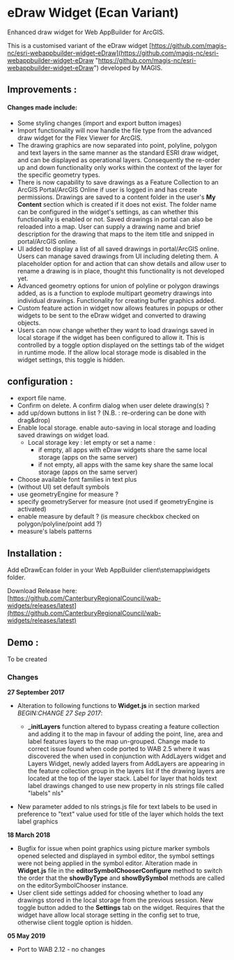 # eDraw Widget (Ecan Variant)
Enhanced draw widget for Web AppBuilder for ArcGIS.

This is a customised variant of the eDraw widget [https://github.com/magis-nc/esri-webappbuilder-widget-eDraw](https://github.com/magis-nc/esri-webappbuilder-widget-eDraw "https://github.com/magis-nc/esri-webappbuilder-widget-eDraw") developed by MAGIS.

## Improvements :
#### Changes made include:  

- Some styling changes (import and export button images)  
- Import functionality will now handle the file type from the advanced draw widget for the Flex Viewer for ArcGIS.  
- The drawing graphics are now separated into point, polyline, polygon and text layers in the same manner as the standard ESRI draw widget, and can be displayed as operational layers.  Consequently the re-order up and down functionality only works within the context of the layer for the specific geometry types.
- There is now capability to save drawings as a Feature Collection to an ArcGIS Portal/ArcGIS Online if user is logged in and has create permissions.  Drawings are saved to a content folder in the user's **My Content** section which is created if it does not exist.  The folder name can be configured in the widget's settings, as can whether this functionality is enabled or not. Saved drawings in portal can also be reloaded into a map.  User can supply a drawing name and brief description for the drawing that maps to the item title and snipped in portal/ArcGIS online.
- UI added to display a list of all saved drawings in portal/ArcGIS online.  Users can manage saved drawings from UI including deleting them.  A placeholder option for and action that can show details and allow user to rename a drawing is in place, thought this functionality is not developed yet.     
- Advanced geometry options for union of polyline or polygon drawings added, as is a function to explode multipart geometry drawings into individual drawings.  Functionality for creating buffer graphics added.
- Custom feature action in widget now allows features in popups or other widgets to be sent to the eDraw widget and converted to drawing objects.
- Users can now change whether they want to load drawings saved in local storage if the widget has been configured to allow it.  This is controlled by a toggle option displayed on the settings tab of the widget in runtime mode.  If the allow local storage mode is disabled in the widget settings, this toggle is hidden. 


## configuration :
- export file name.
- Confirm on delete. A confirm dialog when user delete drawing(s) ?
- add up/down buttons in list ? (N.B. : re-ordering can be done with drag&drop)
- Enable local storage. enable auto-saving in local storage and loading saved drawings on widget load.
    - Local storage key : let empty or set a name :
        - if empty, all apps with eDraw widgets share the same local storage (apps on the same server)
        - if not empty, all apps with the same key share the same local storage (apps on the same server)
- Choose available font families in text plus
- (without UI) set default symbols
- use geometryEngine for measure ?
- specify geometryServer for measure (not used if geometryEngine is activated)
- enable measure by default ? (is measure checkbox checked on polygon/polyline/point add ?)
- measure's labels patterns
        
## Installation :
Add eDrawEcan folder in your Web AppBuilder client\stemapp\widgets folder.

Download Release here:  
[https://github.com/CanterburyRegionalCouncil/wab-widgets/releases/latest](https://github.com/CanterburyRegionalCouncil/wab-widgets/releases/latest)

## Demo :
To be created


### Changes

**27 September 2017**  
   
- Alteration to following functions to **Widget.js** in section marked *BEGIN:CHANGE 27 Sep 2017*:  
    -  **\_initLayers** function altered to bypass creating a feature collection and adding it to the map in favour of adding the point, line, area and label features layers to the map un-grouped.  Change made to correct issue found when code ported to WAB 2.5 where it was discovered the when used in conjunction with AddLayers widget and Layers Widget, newly added layers from AddLayers are appearing in the feature collection group in the layers list if the drawing layers are located at the top of the layer stack.   Label for layer that holds text label drawings changed to use new property in nls strings file called "labels" nls"

- New parameter added to nls strings.js file for text labels to be used in preference to "text" value used for title of the layer which holds the text label graphics 

**18 March 2018**

- Bugfix for issue when point graphics using picture marker symbols opened selected and displayed in symbol editor, the symbol settings were not being applied in the symbol editor.  Alteration made in **Widget.js** file in the **editorSymbolChooserConfigure** method to switch the order that the **showByType** and **showBySymbol** methods are called on the editorSymbolChooser instance.  
- User client side settings added for choosing whether to load any drawings stored in the local storage from the previous session.  New toggle button added to the **Settings** tab on the widget.  Requires that the widget have allow local storage setting in the config set to true, otherwise client toggle option is hidden. 

**05 May 2019**

- Port to WAB 2.12 - no changes